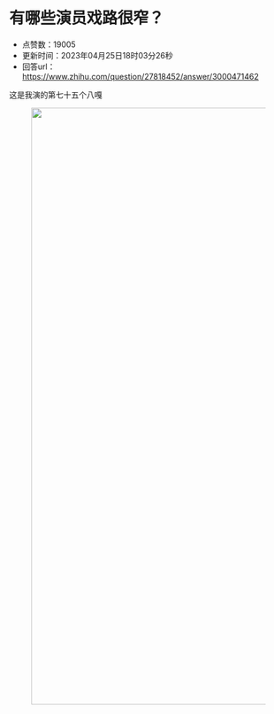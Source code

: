 # 有哪些演员戏路很窄？
- 点赞数：19005
- 更新时间：2023年04月25日18时03分26秒
- 回答url：https://www.zhihu.com/question/27818452/answer/3000471462
<body>
 <p data-pid="w2610aHz">这是我演的第七十五个八嘎</p>
 <figure data-size="normal">
  <img src="https://picx.zhimg.com/50/v2-2ed4b10f1b193b898442350db2aba3b6_720w.jpg?source=1940ef5c" data-rawwidth="1078" data-rawheight="1962" data-size="normal" data-original-token="v2-167654ba2283063580e98ff0d1dfd15b" data-default-watermark-src="https://pica.zhimg.com/50/v2-ac7e29f7eac5326c137d77295229fd19_720w.jpg?source=1940ef5c" class="origin_image zh-lightbox-thumb" width="1078" data-original="https://pic1.zhimg.com/v2-2ed4b10f1b193b898442350db2aba3b6_r.jpg?source=1940ef5c">
 </figure>
 <p></p>
</body>